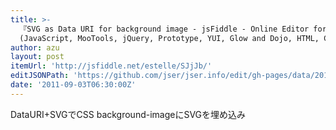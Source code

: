```yaml
---
title: >-
  『SVG as Data URI for background image - jsFiddle - Online Editor for the Web
  (JavaScript, MooTools, jQuery, Prototype, YUI, Glow and Dojo, HTML, CSS)』
author: azu
layout: post
itemUrl: 'http://jsfiddle.net/estelle/SJjJb/'
editJSONPath: 'https://github.com/jser/jser.info/edit/gh-pages/data/2011/09/index.json'
date: '2011-09-03T06:30:00Z'
---
```

DataURI+SVGでCSS background-imageにSVGを埋め込み
